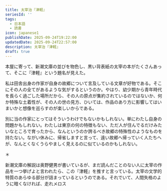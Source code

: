 ```yaml
---
title: 太宰治『津軽』
seriesId: ''
tags:
  - 日本語
  - 読書
icon: japanese1
publishDate: 2025-09-24T19:22:00
updatedDate: 2025-09-24T22:57:00
description: 太宰治『津軽』
draft: true
---
```

本屋に寄って、新潮文庫の並びを物色し、黒い背表紙の太宰の本がたくさんあって、そこに『津軽』という題名が見えた。

私は田舎出身の作家が自身の故郷について言及している文章が好物である。そこにその人の全てがあるような気がするというのか。やはり、幼少期から青年時代を長らく過ごした場所だから、その人の原点が集約されているのではないか、何か特殊な土着性が、その人の世の見方、ひいては、作品のあり方に影響してはいまいかと想像を巡らすのが楽しいからである。

別に当の作家にとってはそういうわけでもないかもしれない。単にわたし自身の問題かもしれない。わたしは東京の何の特徴もない、ただ人が住んでるだけみたいなところで育ったから、なんというのか誇るべき故郷の特殊性のようなものを持たない。ながい休みに、帰省しますと言って、遠い故郷へ帰っていく人たちへが、なんとくなくうらやましく見えるのに似ているのかもしれない。

＊

新潮文庫の解説は奥野健男が書いているが、まだ読んだことのない人に太宰の作品を一つ挙げよと言われたら、この『津軽』を推すと言っている。太宰の文学的特質のあらゆる部分が詰まっているというのである。それでいて、人間失格のように暗くなければ、走れメロス
